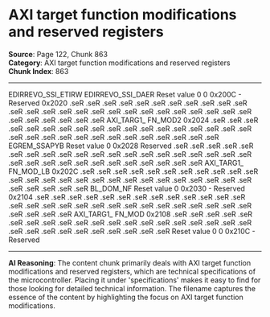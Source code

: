 # AXI target function modifications and reserved registers

**Source**: Page 122, Chunk 863  
**Category**: AXI target function modifications and reserved registers  
**Chunk Index**: 863

---

EDIRREVO_SSI_ETIRW EDIRREVO_SSI_DAER
Reset value 0 0
0x200C - Reserved
0x2020
.seR .seR .seR .seR .seR .seR .seR .seR .seR .seR .seR .seR .seR .seR .seR .seR .seR .seR .seR .seR .seR .seR .seR .seR .seR .seR .seR .seR .seR .seR .seR .seR
AXI_TARG1_
FN_MOD2
0x2024
.seR .seR .seR .seR .seR .seR .seR .seR .seR .seR .seR .seR .seR .seR .seR .seR .seR .seR .seR .seR .seR .seR .seR .seR .seR .seR .seR .seR .seR .seR .seR
EGREM_SSAPYB
Reset value 0
0x2028 Reserved .seR .seR .seR .seR .seR .seR .seR .seR .seR .seR .seR .seR .seR .seR .seR .seR .seR .seR .seR .seR .seR .seR .seR .seR .seR .seR .seR .seR .seR .seR .seR .seR
AXI_TARG1_
FN_MOD_LB
0x202C
.seR .seR .seR .seR .seR .seR .seR .seR .seR .seR .seR .seR .seR .seR .seR .seR .seR .seR .seR .seR .seR .seR .seR .seR .seR .seR .seR .seR .seR .seR .seR
BL_DOM_NF
Reset value 0
0x2030 - Reserved
0x2104
.seR .seR .seR .seR .seR .seR .seR .seR .seR .seR .seR .seR .seR .seR .seR .seR .seR .seR .seR .seR .seR .seR .seR .seR .seR .seR .seR .seR .seR .seR .seR .seR
AXI_TARG1_
FN_MOD
0x2108
.seR .seR .seR .seR .seR .seR .seR .seR .seR .seR .seR .seR .seR .seR .seR .seR .seR .seR .seR .seR .seR .seR .seR .seR .seR .seR .seR .seR .seR .seR
Reset value 0 0
0x210C - Reserved

---

**AI Reasoning**: The content chunk primarily deals with AXI target function modifications and reserved registers, which are technical specifications of the microcontroller. Placing it under 'specifications' makes it easy to find for those looking for detailed technical information. The filename captures the essence of the content by highlighting the focus on AXI target function modifications.
